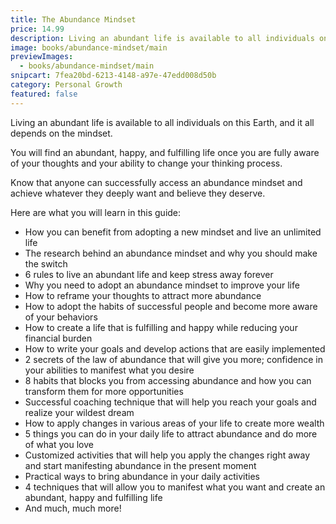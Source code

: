 ```yaml
---
title: The Abundance Mindset
price: 14.99
description: Living an abundant life is available to all individuals on this Earth, and it all depends on the mindset. You will find an abundant, happy, and fulfilling life once you are fully aware of your thoughts and your ability to change your thinking process.
image: books/abundance-mindset/main
previewImages:
  - books/abundance-mindset/main
snipcart: 7fea20bd-6213-4148-a97e-47edd008d50b
category: Personal Growth
featured: false
---
```


Living an abundant life is available to all individuals on this Earth, and it all depends on the mindset.

You will find an abundant, happy, and fulfilling life once you are fully aware of your thoughts and your ability to change your thinking process.

Know that anyone can successfully access an abundance mindset and achieve whatever they deeply want and believe they deserve.

Here are what you will learn in this guide:

- How you can benefit from adopting a new mindset and live an unlimited life
- The research behind an abundance mindset and why you should make the switch
- 6 rules to live an abundant life and keep stress away forever
- Why you need to adopt an abundance mindset to improve your life
- How to reframe your thoughts to attract more abundance
- How to adopt the habits of successful people and become more aware of your behaviors
- How to create a life that is fulfilling and happy while reducing your financial burden
- How to write your goals and develop actions that are easily implemented
- 2 secrets of the law of abundance that will give you more; confidence in your abilities to manifest what you desire
- 8 habits that blocks you from accessing abundance and how you can transform them for more opportunities
- Successful coaching technique that will help you reach your goals and realize your wildest dream
- How to apply changes in various areas of your life to create more wealth
- 5 things you can do in your daily life to attract abundance and do more of what you love
- Customized activities that will help you apply the changes right away and start manifesting abundance in the present moment
- Practical ways to bring abundance in your daily activities
- 4 techniques that will allow you to manifest what you want and create an abundant, happy and fulfilling life
- And much, much more!
